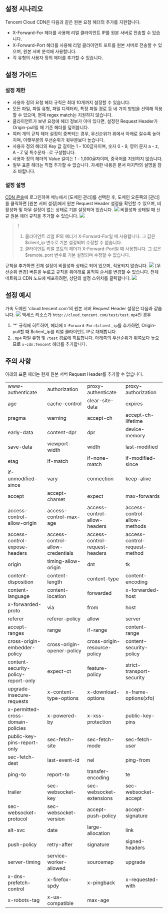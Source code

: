 
## 설정 시나리오

Tencent Cloud CDN은 다음과 같은 원본 요청 헤더의 추가를 지원합니다.

- X-Forward-For 헤더를 사용해 리얼 클라이언트 IP를 원본 서버로 전송할 수 있습니다.
- X-Forward-Port 헤더를 사용해 리얼 클라이언트 포트를 원본 서버로 전송할 수 있으며, 원본 서버 분석에 사용합니다.
- 각 유형의 사용자 정의 헤더를 추가할 수 있습니다.

## 설정 가이드

### 설정 제한

- 사용자 정의 요청 헤더 규칙은 최대 10개까지 설정할 수 있습니다.
- 모든 파일, 파일 유형, 파일 디렉터리, 특정 파일 경로 등 네 가지 방법을 선택해 적용할 수 있으며, 현재 regex match는 지원하지 않습니다.
- 클라이언트가 보낸 요청에 헤더 정보가 이미 있다면, 설정한 Request Header가 Origin-pull일 때 기존 헤더를 덮어씁니다.
- 여러 개의 규칙 헤더 설정이 중복되는 경우, 우선순위가 위에서 아래로 갈수록 높아지며, 아랫부분의 우선순위가 윗부분보다 높습니다.
- 사용자 정의 헤더의 Key 값 길이는 1 - 100글자이며, 숫자 0 - 9, 영어 문자 a - z, A - Z 및 특수문자 `-`로 구성합니다.
- 사용자 정의 헤더의 Value 길이는 1 - 1,000글자이며, 중국어를 지원하지 않습니다.
- 일부 표준 헤더는 직접 추가할 수 없습니다. 자세한 내용은 문서 마지막의 설명을 참조 바랍니다.

### 설정 설명

[CDN 콘솔](https://console.cloud.tencent.com/cdn)에 로그인하여 메뉴에서 [도메인 관리]를 선택한 후, 도메인 오른쪽의 [관리]를 클릭하면 [원본 서버 설정]에서 원본 Request Header 설정을 확인할 수 있으며, 비활성화 및 아무 설정이 없는 상태로 기본 설정되어 있습니다.
![](https://main.qcloudimg.com/raw/253c67e926455bd17f2cda79fa46d2ba.png)
비활성화 상태일 때 신규 원본 헤더 규칙을 추가할 수 있습니다.
![](https://main.qcloudimg.com/raw/895adcd7cebdb0d75bbde1c22244a2a5.png)

> !
> 1. 클라이언트 리얼 IP의 헤더가 X-Forward-For일 때 사용합니다. 그 값은 $client_ip 변수로 기본 설정되며 수정할 수 없습니다.
> 2. 클라이언트 리얼 포트의 헤더가 X-Forward-Port일 때 사용합니다. 그 값은 $remote_port 변수로 기본 설정되며 수정할 수 없습니다.

규칙을 추가하면 전체 설정이 비활성화 상태로 되어 있으며, 적용되지 않습니다.
![](https://main.qcloudimg.com/raw/6d66d2ae51509aa787409ad4d0f301e1.png)
[우선순위 변경] 버튼을 누르고 규칙을 위아래로 움직여 순서를 변경할 수 있습니다. 전체 네트워크 CDN 노드에 배포하려면, 상단의 설정 스위치를 클릭합니다.
![](https://main.qcloudimg.com/raw/f984682c540bdd219c85a3dd3e51d7ca.png)

## 설정 예시

가속 도메인 'cloud.tencent.com'의 원본 서버 Request Header 설정은 다음과 같습니다.
![](https://main.qcloudimg.com/raw/18b181e351aaf4a176ebcb9656921986.png)
액세스 리소스가 `http://cloud.tencent.com/test/test.mp4`인 경우
1. '*' 규칙에 히트하여, 헤더에 `X-Forward-For:$client_ip`를 추가하면, Origin-pull할 때 $client_ip를 리얼 클라이언트 IP로 대체합니다.
2. `.mp4` 파일 유형 및 `/test` 경로에 히트합니다. 아래쪽의 우선순위가 위쪽보다 높으므로 `x-cdn:Tencent` 헤더를 추가합니다.

## 주의 사항

아래의 표준 헤더는 현재 원본 서버 Request Header를 추가할 수 없습니다.

<table>
<tbody><tr>
<td>www-authenticate</td>
<td>authorization</td>
<td>proxy-authenticate</td>
<td>proxy-authorization</td>
</tr>
<tr>
<td>age</td>
<td>cache-control</td>
<td>clear-site-data</td>
<td>expires</td>
</tr>
<tr>
<td>pragma</td>
<td>warning</td>
<td>accept-ch</td>
<td>accept-ch-lifetime</td>
</tr>
<tr>
<td>early-data</td>
<td>content-dpr</td>
<td>dpr</td>
<td>device-memory</td>
</tr>
<tr>
<td>save-data</td>
<td>viewport-width</td>
<td>width</td>
<td>last-modified</td>
</tr>
<tr>
<td>etag</td>
<td>if-match</td>
<td>if-none-match</td>
<td>if-modified-since</td>
</tr>
<tr>
<td>if-unmodified-since</td>
<td>vary</td>
<td>connection</td>
<td>keep-alive</td>
</tr>
<tr>
<td>accept</td>
<td>accept-charset</td>
<td>expect</td>
<td>max-forwards</td>
</tr>
<tr>
<td>access-control-allow-origin</td>
<td>access-control-max-age</td>
<td>access-control-allow-headers</td>
<td>access-control-allow-methods</td>
</tr>
<tr>
<td>access-control-expose-headers</td>
<td>access-control-allow-credentials</td>
<td>access-control-request-headers</td>
<td>access-control-request-method</td>
</tr>
<tr>
<td>origin</td>
<td>timing-allow-origin</td>
<td>dnt</td>
<td>tk</td>
</tr>
<tr>
<td>content-disposition</td>
<td>content-length</td>
<td>content-type</td>
<td>content-encoding</td>
</tr>
<tr>
<td>content-language</td>
<td>content-location</td>
<td>forwarded</td>
<td>x-forwarded-host</td>
</tr>
<tr>
<td>x-forwarded-proto</td>
<td>via</td>
<td>from</td>
<td>host</td>
</tr>
<tr>
<td>referer</td>
<td>referer-policy</td>
<td>allow</td>
<td>server</td>
</tr>
<tr>
<td>accept-ranges</td>
<td>range</td>
<td>if-range</td>
<td>content-range</td>
</tr>
<tr>
<td>cross-origin-embedder-policy</td>
<td>cross-origin-opener-policy</td>
<td>cross-origin-resource-policy</td>
<td>content-security-policy</td>
</tr>
<tr>
<td>content-security-policy-report-only</td>
<td>expect-ct</td>
<td>feature-policy</td>
<td>strict-transport-security</td>
</tr>
<tr>
<td>upgrade-insecure-requests</td>
<td>x-content-type-options</td>
<td>x-download-options</td>
<td>x-frame-options(xfo)</td>
</tr>
<tr>
<td>x-permitted-cross-domain-policies</td>
<td>x-powered-by</td>
<td>x-xss-protection</td>
<td>public-key-pins</td>
</tr>
<tr>
<td>public-key-pins-report-only</td>
<td>sec-fetch-site</td>
<td>sec-fetch-mode</td>
<td>sec-fetch-user</td>
</tr>
<tr>
<td>sec-fetch-dest</td>
<td>last-event-id</td>
<td>nel</td>
<td>ping-from</td>
</tr>
<tr>
<td>ping-to</td>
<td>report-to</td>
<td>transfer-encoding</td>
<td>te</td>
</tr>
<tr>
<td>trailer</td>
<td>sec-websocket-key</td>
<td>sec-websocket-extensions</td>
<td>sec-websocket-accept</td>
</tr>
<tr>
<td>sec-websocket-protocol</td>
<td>sec-websocket-version</td>
<td>accept-push-policy</td>
<td>accept-signature</td>
</tr>
<tr>
<td>alt-svc</td>
<td>date</td>
<td>large-allocation</td>
<td>link</td>
</tr>
<tr>
<td>push-policy</td>
<td>retry-after</td>
<td>signature</td>
<td>signed-headers</td>
</tr>
<tr>
<td>server-timing</td>
<td>service-worker-allowed</td>
<td>sourcemap</td>
<td>upgrade</td>
</tr>
<tr>
<td>x-dns-prefetch-control</td>
<td>x-firefox-spdy</td>
<td>x-pingback</td>
<td>x-requested-with</td>
</tr>
<tr>
<td>x-robots-tag</td>
<td>x-ua-compatible</td>
<td>max-age</td>
<td></td>
</tr>
</tbody></table>
